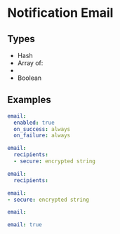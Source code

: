 # Notification Email



## Types

* Hash
* Array of: 
* 
* Boolean



## Examples

```yaml
email:
  enabled: true
  on_success: always
  on_failure: always
```

```yaml
email:
  recipients:
  - secure: encrypted string
```

```yaml
email:
  recipients:
```

```yaml
email:
- secure: encrypted string
```

```yaml
email:

```

```yaml
email: true

```
